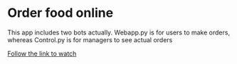 # Order food online

This app includes two bots actually. Webapp.py is for users to make orders,
whereas Control.py is for managers to see actual orders

[Follow the link to watch](https://coder1382.github.io/WEB-App-TeleBot/)
